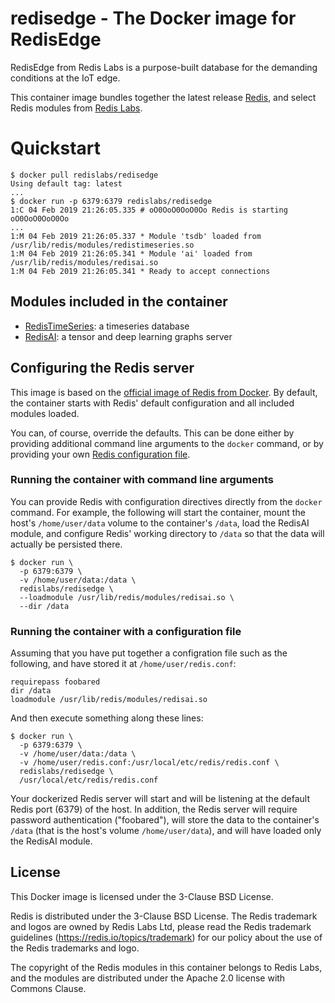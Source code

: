 # redisedge - The Docker image for RedisEdge

RedisEdge from Redis Labs is a purpose-built database for the demanding conditions at the IoT edge.

This container image bundles together the latest release [Redis](https://redis.io), and select Redis modules from [Redis Labs](https://redislabs.com).

# Quickstart

```text
$ docker pull redislabs/redisedge
Using default tag: latest
...
$ docker run -p 6379:6379 redislabs/redisedge
1:C 04 Feb 2019 21:26:05.335 # oO0OoO0OoO0Oo Redis is starting oO0OoO0OoO0Oo
...
1:M 04 Feb 2019 21:26:05.337 * Module 'tsdb' loaded from /usr/lib/redis/modules/redistimeseries.so
1:M 04 Feb 2019 21:26:05.341 * Module 'ai' loaded from /usr/lib/redis/modules/redisai.so
1:M 04 Feb 2019 21:26:05.341 * Ready to accept connections
```

## Modules included in the container

* [RedisTimeSeries](https://oss.redislabs.com/redistimeseries/): a timeseries database
* [RedisAI](https://oss.redislabs.com/redisai/): a tensor and deep learning graphs server

## Configuring the Redis server

This image is based on the [official image of Redis from Docker](https://hub.docker.com/_/redis/). By default, the container starts with Redis' default configuration and all included modules loaded.

You can, of course, override the defaults. This can be done either by providing additional command line arguments to the `docker` command, or by providing your own [Redis configuration file](http://download.redis.io/redis-stable/redis.conf).

### Running the container with command line arguments

You can provide Redis with configuration directives directly from the `docker` command. For example, the following will start the container, mount the host's `/home/user/data` volume to the container's `/data`, load the RedisAI module, and configure Redis' working directory to `/data` so that the data will actually be persisted there.

```text
$ docker run \
  -p 6379:6379 \
  -v /home/user/data:/data \
  redislabs/redisedge \
  --loadmodule /usr/lib/redis/modules/redisai.so \
  --dir /data
```

### Running the container with a configuration file

Assuming that you have put together a configration file such as the following, and have stored it at `/home/user/redis.conf`:

```text
requirepass foobared
dir /data
loadmodule /usr/lib/redis/modules/redisai.so
```

And then execute something along these lines:

```text
$ docker run \
  -p 6379:6379 \
  -v /home/user/data:/data \
  -v /home/user/redis.conf:/usr/local/etc/redis/redis.conf \
  redislabs/redisedge \
  /usr/local/etc/redis/redis.conf
```

Your dockerized Redis server will start and will be listening at the default Redis port (6379) of the host. In addition, the Redis server will require password authentication ("foobared"), will store the data to the container's `/data` (that is the host's volume `/home/user/data`), and will have loaded only the RedisAI module.

## License

This Docker image is licensed under the 3-Clause BSD License.

Redis is distributed under the 3-Clause BSD License. The Redis trademark and logos are owned by Redis Labs Ltd, please read the Redis trademark guidelines (https://redis.io/topics/trademark) for our policy about the use of the Redis trademarks and logo.

The copyright of the Redis modules in this container belongs to Redis Labs, and the modules are distributed under the Apache 2.0 license with Commons Clause.
